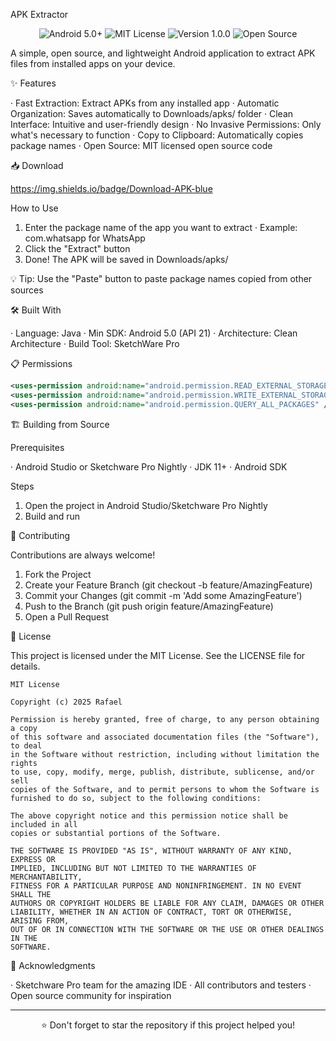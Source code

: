 APK Extractor

<p align="center">
  <img src="https://img.shields.io/badge/Android-5.0%2B-brightgreen" alt="Android 5.0+">
  <img src="https://img.shields.io/badge/License-MIT-blue" alt="MIT License">
  <img src="https://img.shields.io/badge/Version-1.0.0-orange" alt="Version 1.0.0">
  <img src="https://img.shields.io/badge/Open--Source-✓-success" alt="Open Source">
</p>

A simple, open source, and lightweight Android application to extract APK files from installed apps on your device.

✨ Features

· Fast Extraction: Extract APKs from any installed app
· Automatic Organization: Saves automatically to Downloads/apks/ folder
· Clean Interface: Intuitive and user-friendly design
· No Invasive Permissions: Only what's necessary to function
· Copy to Clipboard: Automatically copies package names
· Open Source: MIT licensed open source code

📥 Download

https://img.shields.io/badge/Download-APK-blue

How to Use

1. Enter the package name of the app you want to extract
   · Example: com.whatsapp for WhatsApp
2. Click the "Extract" button
3. Done! The APK will be saved in Downloads/apks/

💡 Tip: Use the "Paste" button to paste package names copied from other sources

🛠️ Built With

· Language: Java
· Min SDK: Android 5.0 (API 21)
· Architecture: Clean Architecture
· Build Tool: SketchWare Pro

📋 Permissions

```xml
<uses-permission android:name="android.permission.READ_EXTERNAL_STORAGE" />
<uses-permission android:name="android.permission.WRITE_EXTERNAL_STORAGE" />
<uses-permission android:name="android.permission.QUERY_ALL_PACKAGES" />
```

🏗️ Building from Source

Prerequisites

· Android Studio or Sketchware Pro Nightly
· JDK 11+
· Android SDK

Steps

1. Open the project in Android Studio/Sketchware Pro Nightly
2. Build and run

🤝 Contributing

Contributions are always welcome!

1. Fork the Project
2. Create your Feature Branch (git checkout -b feature/AmazingFeature)
3. Commit your Changes (git commit -m 'Add some AmazingFeature')
4. Push to the Branch (git push origin feature/AmazingFeature)
5. Open a Pull Request

📝 License

This project is licensed under the MIT License. See the LICENSE file for details.

```
MIT License

Copyright (c) 2025 Rafael

Permission is hereby granted, free of charge, to any person obtaining a copy
of this software and associated documentation files (the "Software"), to deal
in the Software without restriction, including without limitation the rights
to use, copy, modify, merge, publish, distribute, sublicense, and/or sell
copies of the Software, and to permit persons to whom the Software is
furnished to do so, subject to the following conditions:

The above copyright notice and this permission notice shall be included in all
copies or substantial portions of the Software.

THE SOFTWARE IS PROVIDED "AS IS", WITHOUT WARRANTY OF ANY KIND, EXPRESS OR
IMPLIED, INCLUDING BUT NOT LIMITED TO THE WARRANTIES OF MERCHANTABILITY,
FITNESS FOR A PARTICULAR PURPOSE AND NONINFRINGEMENT. IN NO EVENT SHALL THE
AUTHORS OR COPYRIGHT HOLDERS BE LIABLE FOR ANY CLAIM, DAMAGES OR OTHER
LIABILITY, WHETHER IN AN ACTION OF CONTRACT, TORT OR OTHERWISE, ARISING FROM,
OUT OF OR IN CONNECTION WITH THE SOFTWARE OR THE USE OR OTHER DEALINGS IN THE
SOFTWARE.
```

🙏 Acknowledgments

· Sketchware Pro team for the amazing IDE
· All contributors and testers
· Open source community for inspiration

---

<p align="center">
⭐ Don't forget to star the repository if this project helped you!
</p>
